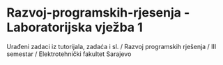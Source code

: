 # Razvoj-programskih-rjesenja - Laboratorijska vježba 1
Urađeni zadaci iz tutorijala, zadaća i sl. / Razvoj programskih rješenja / III semestar / Elektrotehnički fakultet Sarajevo
